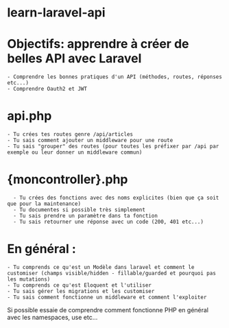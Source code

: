 # learn-laravel-api
  
  # Objectifs: apprendre à créer de belles API avec Laravel
    - Comprendre les bonnes pratiques d'un API (méthodes, routes, réponses etc...)
    - Comprendre Oauth2 et JWT

  # api.php
    - Tu crées tes routes genre /api/articles
    - Tu sais comment ajouter un middleware pour une route
    - Tu sais "grouper" des routes (pour toutes les préfixer par /api par exemple ou leur donner un middleware commun)

  # {moncontroller}.php
      - Tu crées des fonctions avec des noms explicites (bien que ça soit que pour la maintenance)
      - Tu documentes si possible très simplement
      - Tu sais prendre un paramètre dans ta fonction
      - Tu sais retourner une réponse avec un code (200, 401 etc...)
    
  # En général :
    - Tu comprends ce qu'est un Modèle dans laravel et comment le customiser (champs visible/hidden - fillable/guarded et pourquoi pas les mutations)
    - Tu comprends ce qu'est Eloquent et l'utiliser
    - Tu sais gérer les migrations et les customiser
    - Tu sais comment fonctionne un middleware et comment l'exploiter

Si possible essaie de comprendre comment fonctionne PHP en général avec les namespaces, use etc...